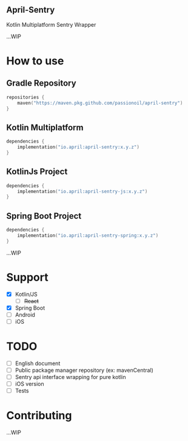 April-Sentry
---

Kotlin Multiplatform Sentry Wrapper

...WIP

# How to use

## Gradle Repository

```kotlin
repositories {
    maven("https://maven.pkg.github.com/passionoil/april-sentry")
}
```

## Kotlin Multiplatform

```kotlin
dependencies {
    implementation("io.april:april-sentry:x.y.z")
}
```

## KotlinJs Project

```kotlin
dependencies {
    implementation("io.april:april-sentry-js:x.y.z")
}
```

## Spring Boot Project

```kotlin
dependencies {
    implementation("io.april:april-sentry-spring:x.y.z")
}
```

...WIP

# Support

- [x] Kotlin/JS
    - [ ] <del>React</del>
- [x] Spring Boot
- [ ] Android
- [ ] iOS

# TODO

- [ ] English document
- [ ] Public package manager repository (ex: mavenCentral)
- [ ] Sentry api interface wrapping for pure kotlin
- [ ] iOS version
- [ ] Tests

# Contributing

...WIP
